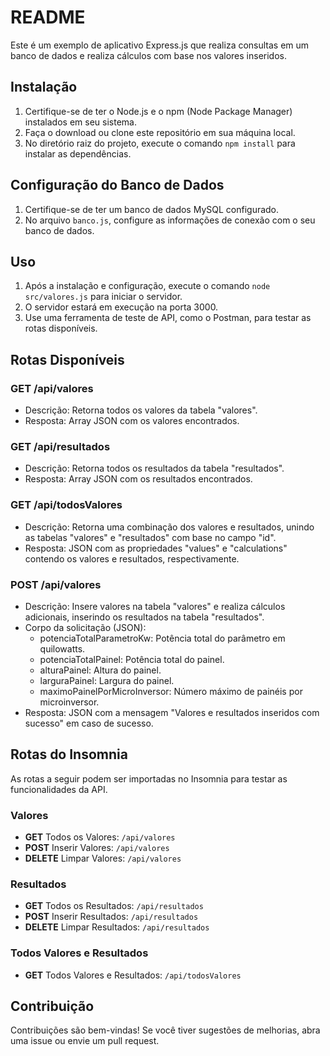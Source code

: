 # README

Este é um exemplo de aplicativo Express.js que realiza consultas em um banco de dados e realiza cálculos com base nos valores inseridos.

## Instalação

1. Certifique-se de ter o Node.js e o npm (Node Package Manager) instalados em seu sistema.
2. Faça o download ou clone este repositório em sua máquina local.
3. No diretório raiz do projeto, execute o comando `npm install` para instalar as dependências.

## Configuração do Banco de Dados

1. Certifique-se de ter um banco de dados MySQL configurado.
2. No arquivo `banco.js`, configure as informações de conexão com o seu banco de dados.

## Uso

1. Após a instalação e configuração, execute o comando `node src/valores.js` para iniciar o servidor.
2. O servidor estará em execução na porta 3000.
3. Use uma ferramenta de teste de API, como o Postman, para testar as rotas disponíveis.

## Rotas Disponíveis

### GET /api/valores

- Descrição: Retorna todos os valores da tabela "valores".
- Resposta: Array JSON com os valores encontrados.

### GET /api/resultados

- Descrição: Retorna todos os resultados da tabela "resultados".
- Resposta: Array JSON com os resultados encontrados.

### GET /api/todosValores

- Descrição: Retorna uma combinação dos valores e resultados, unindo as tabelas "valores" e "resultados" com base no campo "id".
- Resposta: JSON com as propriedades "values" e "calculations" contendo os valores e resultados, respectivamente.

### POST /api/valores

- Descrição: Insere valores na tabela "valores" e realiza cálculos adicionais, inserindo os resultados na tabela "resultados".
- Corpo da solicitação (JSON):
  - potenciaTotalParametroKw: Potência total do parâmetro em quilowatts.
  - potenciaTotalPainel: Potência total do painel.
  - alturaPainel: Altura do painel.
  - larguraPainel: Largura do painel.
  - maximoPainelPorMicroInversor: Número máximo de painéis por microinversor.
- Resposta: JSON com a mensagem "Valores e resultados inseridos com sucesso" em caso de sucesso.

## Rotas do Insomnia

As rotas a seguir podem ser importadas no Insomnia para testar as funcionalidades da API.

### Valores

- **GET** Todos os Valores: `/api/valores`
- **POST** Inserir Valores: `/api/valores`
- **DELETE** Limpar Valores: `/api/valores`

### Resultados

- **GET** Todos os Resultados: `/api/resultados`
- **POST** Inserir Resultados: `/api/resultados`
- **DELETE** Limpar Resultados: `/api/resultados`

### Todos Valores e Resultados

- **GET** Todos Valores e Resultados: `/api/todosValores`

## Contribuição

Contribuições são bem-vindas! Se você tiver sugestões de melhorias, abra uma issue ou envie um pull request.
